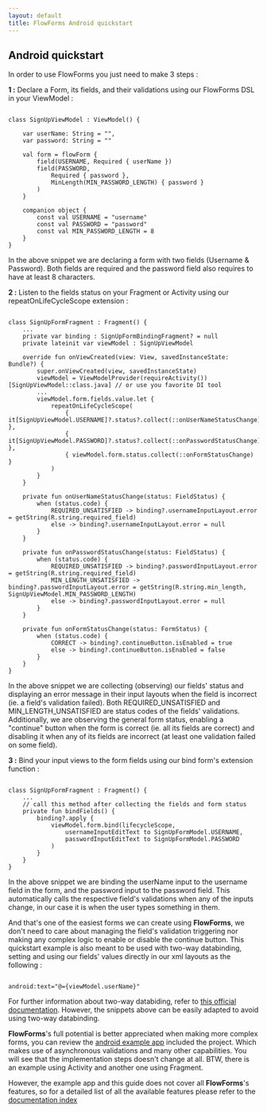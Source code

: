 ```yaml
---
layout: default
title: FlowForms Android quickstart
---
```


## Android quickstart
In order to use FlowForms you just need to make 3 steps :

**1 :** Declare a Form, its fields, and their validations using our FlowForms DSL in your ViewModel :

<pre><code class="kotlin">
class SignUpViewModel : ViewModel() {

    var userName: String = "",
    var password: String = ""

    val form = flowForm {
        field(USERNAME, Required { userName })
        field(PASSWORD,
            Required { password },
            MinLength(MIN_PASSWORD_LENGTH) { password }
        )
    }

    companion object {
        const val USERNAME = "username"
        const val PASSWORD = "password"
        const val MIN_PASSWORD_LENGTH = 8
    }
}
</code></pre>
<div class="comment">In the above snippet we are declaring a form with two fields (Username & Password). Both fields are required and the password field also requires to have at least 8 characters. </div>

**2 :** Listen to the fields status on your Fragment or Activity using our repeatOnLifeCycleScope extension : 

<pre><code class="kotlin">
class SignUpFormFragment : Fragment() {
    ...
    private var binding : SignUpFormBindingFragment? = null
    private lateinit var viewModel : SignUpViewModel

    override fun onViewCreated(view: View, savedInstanceState: Bundle?) {
        super.onViewCreated(view, savedInstanceState)
        viewModel = ViewModelProvider(requireActivity())[SignUpViewModel::class.java] // or use you favorite DI tool
        ...
        viewModel.form.fields.value.let {
            repeatOnLifeCycleScope(
                { it[SignUpViewModel.USERNAME]?.status?.collect(::onUserNameStatusChange) },
                { it[SignUpViewModel.PASSWORD]?.status?.collect(::onPasswordStatusChange) },
                { viewModel.form.status.collect(::onFormStatusChange) }
            )
        }
    }

    private fun onUserNameStatusChange(status: FieldStatus) {
        when (status.code) {
            REQUIRED_UNSATISFIED -> binding?.usernameInputLayout.error = getString(R.string.required_field)
            else -> binding?.usernameInputLayout.error = null
        }
    }

    private fun onPasswordStatusChange(status: FieldStatus) {
        when (status.code) {
            REQUIRED_UNSATISFIED -> binding?.passwordInputLayout.error = getString(R.string.required_field)
            MIN_LENGTH_UNSATISFIED -> binding?.passwordInputLayout.error = getString(R.string.min_length, SignUpViewModel.MIN_PASSWORD_LENGTH)
            else -> binding?.passwordInputLayout.error = null
        }
    }

    private fun onFormStatusChange(status: FormStatus) {
        when (status.code) {
            CORRECT -> binding?.continueButton.isEnabled = true
            else -> binding?.continueButton.isEnabled = false
        }
    }
}
</code></pre>
<div class="comment">In the above snippet we are collecting (observing) our fields' status and displaying an error message in their input layouts when the field is incorrect (ie. a field's validation failed). Both REQUIRED_UNSATISFIED and MIN_LENGTH_UNSATISFIED are status codes of the fields' validations.
Additionally, we are observing the general form status, enabling a "continue" button when the form is correct (ie. all its fields are correct) and disabling it when any of its fields are incorrect (at least one validation failed on some field).</div>

**3 :** Bind your input views to the form fields using our bind form's extension function : 

<pre><code class="kotlin">
class SignUpFormFragment : Fragment() {
    ...
    // call this method after collecting the fields and form status
    private fun bindFields() {
        binding?.apply {
            viewModel.form.bind(lifecycleScope,
                usernameInputEditText to SignUpFormModel.USERNAME,
                passwordInputEditText to SignUpFormModel.PASSWORD
            )
        }
    }
}
</code></pre>
<div class="comment">In the above snippet we are binding the userName input to the username field in the form, and the password input to the password field. This automatically calls the respective field's validations when any of the inputs change, in our case it is when the user types something in them.</div>

And that's one of the easiest forms we can create using **FlowForms**, we don't need to care about managing the field's validation triggering nor making any complex logic to enable or disable the continue button. 
This quickstart example is also meant to be used with two-way databinding, setting and using our fields' values directly in our xml layouts as the following :
<pre><code class="xml">
android:text="@={viewModel.userName}"
</code></pre>
For further information about two-way databiding, refer to [this official documentation](https://developer.android.com/topic/libraries/data-binding/two-way). However, the snippets above can be easily adapted to avoid using two-way databinding.

**FlowForms**'s full potential is better appreciated when making more complex forms, you can review the [android example app](https://github.com/rootstrap/FlowForms/tree/main/ExampleApp%20Android/src/main/java/com/rootstrap/flowforms/example) included the project. Which makes use of asynchronous validations and many other capabilities. You will see that the implementation steps doesn't change at all. BTW, there is an example using Activity and another one using Fragment.

However, the example app and this guide does not cover all **FlowForms**'s features, so for a detailed list of all the available features please refer to the [documentation index](pages/documentation-index)
